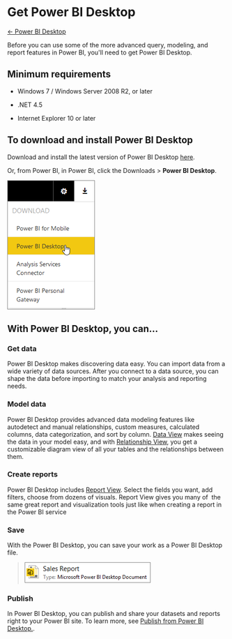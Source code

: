 <properties 
   pageTitle="Get Power BI Desktop"
   description="Get Power BI Desktop"
   services="powerbi" 
   documentationCenter="" 
   authors="v-anpasi" 
   manager="mblythe" 
   editor=""
   tags=""/>
 
<tags
   ms.service="powerbi"
   ms.devlang="NA"
   ms.topic="article"
   ms.tgt_pltfrm="NA"
   ms.workload="powerbi"
   ms.date="06/18/2015"
   ms.author="v-anpasi"/>
# Get Power BI Desktop

[← Power BI Desktop](https://support.powerbi.com/knowledgebase/topics/68530-power-bi-desktop)

Before you can use some of the more advanced query, modeling, and report features in Power BI, you'll need to get Power BI Desktop.

## Minimum requirements

-   Windows 7 / Windows Server 2008 R2, or later

-   .NET 4.5

-   Internet Explorer 10 or later

## To download and install Power BI Desktop

Download and install the latest version of Power BI Desktop [here](http://go.microsoft.com/fwlink/?LinkID=521662).

Or, from Power BI, in Power BI, click the Downloads \> **Power BI Desktop**.

![](media/powerbi-desktop-get-the-desktop/GetPBID_Downloads.png)

## With Power BI Desktop, you can...

### Get data

Power BI Desktop makes discovering data easy. You can import data from a wide variety of data sources. After you connect to a data source, you can shape the data before importing to match your analysis and reporting needs.

### Model data

Power BI Desktop provides advanced data modeling features like autodetect and manual relationships, custom measures, calculated columns, data categorization, and sort by column. [Data View](https://support.powerbi.com/knowledgebase/articles/663202-data-view-in-power-bi-desktop) makes seeing the data in your model easy, and with [Relationship View](https://support.powerbi.com/knowledgebase/articles/663229-relationship-view-in-power-bi-desktop), you get a customizable diagram view of all your tables and the relationships between them. 

### Create reports

Power BI Desktop includes [Report View](https://support.powerbi.com/knowledgebase/articles/461283-report-view-in-power-bi-desktop). Select the fields you want, add filters, choose from dozens of visuals. Report View gives you many of  the same great report and visualization tools just like when creating a report in the Power BI service 

### Save

With the Power BI Desktop, you can save your work as a Power BI Desktop file.
> ![](media/powerbi-desktop-get-the-desktop/PBI_GetPBIDesignerPreview_SavedFile.png)
> 

### Publish

In Power BI Desktop, you can publish and share your datasets and reports right to your Power BI site. To learn more, see [Publish from Power BI Desktop.](http://support.powerbi.com/knowledgebase/articles/461278-upload-power-bi-designer-reports).

